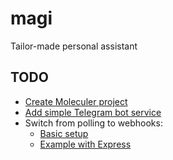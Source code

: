 # magi
Tailor-made personal assistant

## TODO

- [Create Moleculer project](https://moleculer.services/docs/0.14/usage.html#Create-a-Moleculer-project)
- [Add simple Telegram bot service](https://github.com/yagop/node-telegram-bot-api)
- Switch from polling to webhooks:
  - [Basic setup](https://github.com/yagop/node-telegram-bot-api/blob/master/doc/usage.md#webhooks)
  - [Example with Express](https://github.com/yagop/node-telegram-bot-api/blob/master/examples/webhook/express.js)

